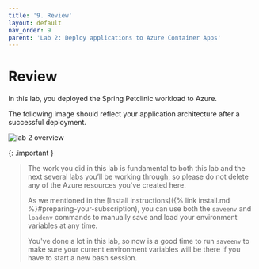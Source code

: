 ```yaml
---
title: '9. Review'
layout: default
nav_order: 9
parent: 'Lab 2: Deploy applications to Azure Container Apps'
---
```


# Review

In this lab, you deployed the Spring Petclinic workload to Azure.

The following image should reflect your application architecture after a successful deployment.

![lab 2 overview](../../images/acalab2.png)

{: .important }
> The work you did in this lab is fundamental to both this lab and the next several labs you’ll be working through, so please do not delete any of the Azure resources you've created here.
>
> As we mentioned in the [Install instructions]({% link install.md %}#preparing-your-subscription), you can use both the `saveenv` and `loadenv` commands to manually save and load your environment variables at any time.
>
>You've done a lot in this lab, so now is a good time to run `saveenv` to make sure your current environment variables will be there if you have to start a new bash session.  
